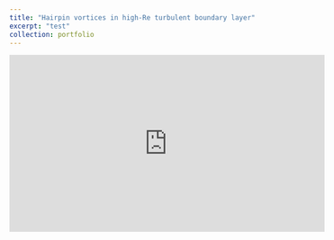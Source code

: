 ```yaml
---
title: "Hairpin vortices in high-Re turbulent boundary layer"
excerpt: "test"
collection: portfolio
---
```

<iframe width="560" height="315" src="https://www.youtube.com/embed/mws5a4WkFzI?si=8hB2G1faUdWa30z5" title="YouTube video player" frameborder="0" allow="accelerometer; autoplay; clipboard-write; encrypted-media; gyroscope; picture-in-picture; web-share" allowfullscreen></iframe>
